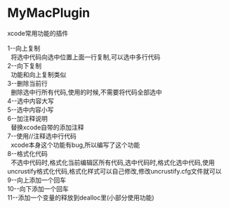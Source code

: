 # MyMacPlugin

xcode常用功能的插件<br/>

1--向上复制<br/>
&nbsp;&nbsp;将选中代码向选中位置上面一行复制,可以选中多行代码<br/>
2--向下复制<br/>
&nbsp;&nbsp;功能和向上复制类似<br/>
3--删除当前行<br/>
&nbsp;&nbsp;删除选中行所有代码,使用的时候,不需要将代码全部选中<br/>
4--选中内容大写<br/>
5--选中内容小写<br/>
6--加注释说明<br/>
&nbsp;&nbsp;替换xcode自带的添加注释<br/>
7--使用//注释选中行代码<br/>
&nbsp;&nbsp;xcode本身这个功能有bug,所以编写了这个功能<br/>
8--格式化代码<br/>
&nbsp;&nbsp;不选中代码时,格式化当前编辑区所有代码,选中代码时,格式化选中代码,使用uncrustify格式化代码,格式化样式可以自己修改,修改uncrustify.cfg文件就可以<br/>
9--向上添加一个回车<br/>
10--向下添加一个回车<br/>
11--添加一个变量的释放到dealloc里(小部分使用功能)<br/>
